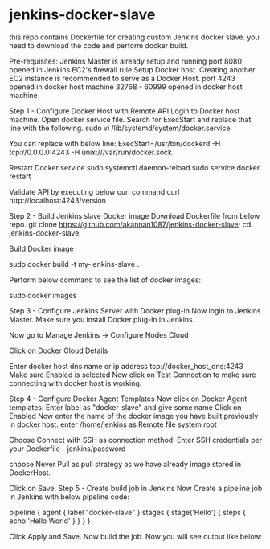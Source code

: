 # jenkins-docker-slave

this repo contains Dockerfile for creating custom Jenkins docker slave.
you need to download the code and perform docker build.

Pre-requisites:
Jenkins Master is already setup and running
port 8080 opened in Jenkins EC2's firewall rule
Setup Docker host. Creating another EC2 instance is recommended to serve as a Docker Host. 
port 4243 opened in docker host machine 
32768 - 60999 opened in docker host machine 

Step 1 - Configure Docker Host with Remote API
Login to Docker host machine. Open docker service file. Search for ExecStart and replace that line with the following.
sudo vi /lib/systemd/system/docker.service


You can replace with below line:
ExecStart=/usr/bin/dockerd -H tcp://0.0.0.0:4243 -H unix:///var/run/docker.sock

Restart Docker service
   sudo systemctl daemon-reload
   sudo service docker restart

Validate API by executing below curl command
curl http://localhost:4243/version


Step 2 - Build Jenkins slave Docker image
Download Dockerfile from below repo.
git clone https://github.com/akannan1087/jenkins-docker-slave; cd jenkins-docker-slave

Build Docker image

sudo docker build -t my-jenkins-slave .


Perform below command to see the list of docker images:

sudo docker images


Step 3 - Configure Jenkins Server with Docker plug-in
Now login to Jenkins Master. Make sure you install Docker plug-in in Jenkins.



Now go to Manage Jenkins -> Configure Nodes Cloud



Click on Docker Cloud Details

Enter docker host dns name or ip address
tcp://docker_host_dns:4243
Make sure Enabled is selected
Now click on Test Connection to make sure connecting with docker host is working. 




Step 4 - Configure Docker Agent Templates
Now click on Docker Agent templates:
Enter label as "docker-slave" and give some name
Click on Enabled
Now enter the name of the docker image you have built previously in docker host.
enter /home/jenkins as Remote file system root
 


Choose Connect with SSH as connection method:
Enter SSH credentials per your Dockerfile - jenkins/password



choose Never Pull as pull strategy as we have already image stored in DockerHost.

Click on Save.
Step 5 - Create build job in Jenkins
Now Create a pipeline job in Jenkins with below pipeline code:

pipeline {
    agent { 
        label "docker-slave"
     }
    stages {
        stage('Hello') {
            steps {
                echo 'Hello World'
            }
        }
    }
}

Click Apply and Save. 
Now build the job. Now you will see output like below:



